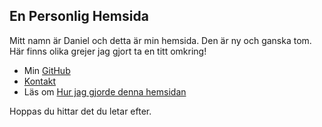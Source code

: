 ## En Personlig Hemsida

Mitt namn är Daniel och detta är min hemsida. Den är ny och ganska tom. Här finns olika grejer jag gjort ta en titt omkring!

- Min [GitHub](https://github.com/gherghett)
- [Kontakt](./kontakt.html)
- Läs om [Hur jag gjorde denna hemsidan](./art/2023_12_18_Hemsida.html)

Hoppas du hittar det du letar efter.